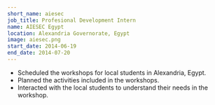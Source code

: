 ```yaml
---
short_name: aiesec
job_title: Profesional Development Intern
name: AIESEC Egypt
location: Alexandria Governorate, Egypt
image: aiesec.png
start_date: 2014-06-19
end_date: 2014-07-20
---
```


* Scheduled the workshops for local students in Alexandria, Egypt.
* Planned the activities included in the workshops.
* Interacted with the local students to understand their needs in the workshop.
